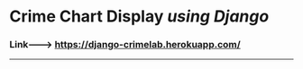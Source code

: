 # Crime Chart Display _using Django_ 

### Link---> https://django-crimelab.herokuapp.com/
******************************************************
